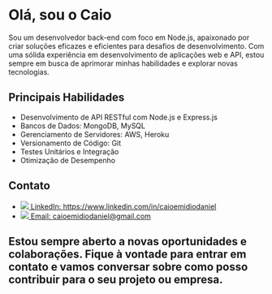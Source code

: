 
# Olá, sou o Caio

Sou um desenvolvedor back-end com foco em Node.js, apaixonado por criar soluções eficazes e eficientes para desafios de desenvolvimento. Com uma sólida experiência em desenvolvimento de aplicações web e API, estou sempre em busca de aprimorar minhas habilidades e explorar novas tecnologias.

## Principais Habilidades

- Desenvolvimento de API RESTful com Node.js e Express.js
- Bancos de Dados: MongoDB, MySQL
- Gerenciamento de Servidores: AWS, Heroku
- Versionamento de Código: Git
- Testes Unitários e Integração
- Otimização de Desempenho

## Contato

- <a href="https://www.linkedin.com/in/caioemidiodaniel" target="_blank"><img src="https://img.shields.io/badge/-LinkedIn-%230077B5?style=for-the-badge&logo=linkedin&logoColor=white" target="_blank"> LinkedIn: https://www.linkedin.com/in/caioemidiodaniel </a>
- <a href = "mailto:caioemidiodaniel@gmail.com"><img src="https://img.shields.io/badge/-Gmail-%23333?style=for-the-badge&logo=gmail&logoColor=white" target="_blank"> Email: caioemidiodaniel@gmail.com</a>

## Estou sempre aberto a novas oportunidades e colaborações. Fique à vontade para entrar em contato e vamos conversar sobre como posso contribuir para o seu projeto ou empresa.
